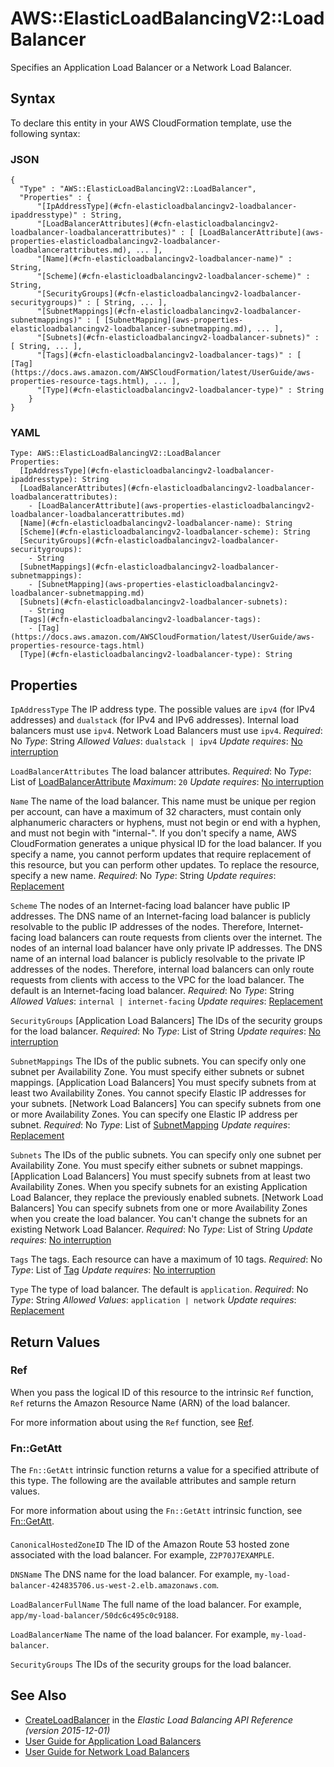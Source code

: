 # AWS::ElasticLoadBalancingV2::LoadBalancer<a name="aws-resource-elasticloadbalancingv2-loadbalancer"></a>

Specifies an Application Load Balancer or a Network Load Balancer\.

## Syntax<a name="aws-resource-elasticloadbalancingv2-loadbalancer-syntax"></a>

To declare this entity in your AWS CloudFormation template, use the following syntax:

### JSON<a name="aws-resource-elasticloadbalancingv2-loadbalancer-syntax.json"></a>

```
{
  "Type" : "AWS::ElasticLoadBalancingV2::LoadBalancer",
  "Properties" : {
      "[IpAddressType](#cfn-elasticloadbalancingv2-loadbalancer-ipaddresstype)" : String,
      "[LoadBalancerAttributes](#cfn-elasticloadbalancingv2-loadbalancer-loadbalancerattributes)" : [ [LoadBalancerAttribute](aws-properties-elasticloadbalancingv2-loadbalancer-loadbalancerattributes.md), ... ],
      "[Name](#cfn-elasticloadbalancingv2-loadbalancer-name)" : String,
      "[Scheme](#cfn-elasticloadbalancingv2-loadbalancer-scheme)" : String,
      "[SecurityGroups](#cfn-elasticloadbalancingv2-loadbalancer-securitygroups)" : [ String, ... ],
      "[SubnetMappings](#cfn-elasticloadbalancingv2-loadbalancer-subnetmappings)" : [ [SubnetMapping](aws-properties-elasticloadbalancingv2-loadbalancer-subnetmapping.md), ... ],
      "[Subnets](#cfn-elasticloadbalancingv2-loadbalancer-subnets)" : [ String, ... ],
      "[Tags](#cfn-elasticloadbalancingv2-loadbalancer-tags)" : [ [Tag](https://docs.aws.amazon.com/AWSCloudFormation/latest/UserGuide/aws-properties-resource-tags.html), ... ],
      "[Type](#cfn-elasticloadbalancingv2-loadbalancer-type)" : String
    }
}
```

### YAML<a name="aws-resource-elasticloadbalancingv2-loadbalancer-syntax.yaml"></a>

```
Type: AWS::ElasticLoadBalancingV2::LoadBalancer
Properties:
  [IpAddressType](#cfn-elasticloadbalancingv2-loadbalancer-ipaddresstype): String
  [LoadBalancerAttributes](#cfn-elasticloadbalancingv2-loadbalancer-loadbalancerattributes):
    - [LoadBalancerAttribute](aws-properties-elasticloadbalancingv2-loadbalancer-loadbalancerattributes.md)
  [Name](#cfn-elasticloadbalancingv2-loadbalancer-name): String
  [Scheme](#cfn-elasticloadbalancingv2-loadbalancer-scheme): String
  [SecurityGroups](#cfn-elasticloadbalancingv2-loadbalancer-securitygroups):
    - String
  [SubnetMappings](#cfn-elasticloadbalancingv2-loadbalancer-subnetmappings):
    - [SubnetMapping](aws-properties-elasticloadbalancingv2-loadbalancer-subnetmapping.md)
  [Subnets](#cfn-elasticloadbalancingv2-loadbalancer-subnets):
    - String
  [Tags](#cfn-elasticloadbalancingv2-loadbalancer-tags):
    - [Tag](https://docs.aws.amazon.com/AWSCloudFormation/latest/UserGuide/aws-properties-resource-tags.html)
  [Type](#cfn-elasticloadbalancingv2-loadbalancer-type): String
```

## Properties<a name="aws-resource-elasticloadbalancingv2-loadbalancer-properties"></a>

`IpAddressType`  <a name="cfn-elasticloadbalancingv2-loadbalancer-ipaddresstype"></a>
The IP address type\. The possible values are `ipv4` \(for IPv4 addresses\) and `dualstack` \(for IPv4 and IPv6 addresses\)\. Internal load balancers must use `ipv4`\. Network Load Balancers must use `ipv4`\.
*Required*: No
*Type*: String
*Allowed Values*: `dualstack | ipv4`
*Update requires*: [No interruption](https://docs.aws.amazon.com/AWSCloudFormation/latest/UserGuide/using-cfn-updating-stacks-update-behaviors.html#update-no-interrupt)

`LoadBalancerAttributes`  <a name="cfn-elasticloadbalancingv2-loadbalancer-loadbalancerattributes"></a>
The load balancer attributes\.
*Required*: No
*Type*: List of [LoadBalancerAttribute](aws-properties-elasticloadbalancingv2-loadbalancer-loadbalancerattributes.md)
*Maximum*: `20`
*Update requires*: [No interruption](https://docs.aws.amazon.com/AWSCloudFormation/latest/UserGuide/using-cfn-updating-stacks-update-behaviors.html#update-no-interrupt)

`Name`  <a name="cfn-elasticloadbalancingv2-loadbalancer-name"></a>
The name of the load balancer\. This name must be unique per region per account, can have a maximum of 32 characters, must contain only alphanumeric characters or hyphens, must not begin or end with a hyphen, and must not begin with "internal\-"\.
If you don't specify a name, AWS CloudFormation generates a unique physical ID for the load balancer\. If you specify a name, you cannot perform updates that require replacement of this resource, but you can perform other updates\. To replace the resource, specify a new name\.
*Required*: No
*Type*: String
*Update requires*: [Replacement](https://docs.aws.amazon.com/AWSCloudFormation/latest/UserGuide/using-cfn-updating-stacks-update-behaviors.html#update-replacement)

`Scheme`  <a name="cfn-elasticloadbalancingv2-loadbalancer-scheme"></a>
The nodes of an Internet\-facing load balancer have public IP addresses\. The DNS name of an Internet\-facing load balancer is publicly resolvable to the public IP addresses of the nodes\. Therefore, Internet\-facing load balancers can route requests from clients over the internet\.
The nodes of an internal load balancer have only private IP addresses\. The DNS name of an internal load balancer is publicly resolvable to the private IP addresses of the nodes\. Therefore, internal load balancers can only route requests from clients with access to the VPC for the load balancer\.
The default is an Internet\-facing load balancer\.
*Required*: No
*Type*: String
*Allowed Values*: `internal | internet-facing`
*Update requires*: [Replacement](https://docs.aws.amazon.com/AWSCloudFormation/latest/UserGuide/using-cfn-updating-stacks-update-behaviors.html#update-replacement)

`SecurityGroups`  <a name="cfn-elasticloadbalancingv2-loadbalancer-securitygroups"></a>
\[Application Load Balancers\] The IDs of the security groups for the load balancer\.
*Required*: No
*Type*: List of String
*Update requires*: [No interruption](https://docs.aws.amazon.com/AWSCloudFormation/latest/UserGuide/using-cfn-updating-stacks-update-behaviors.html#update-no-interrupt)

`SubnetMappings`  <a name="cfn-elasticloadbalancingv2-loadbalancer-subnetmappings"></a>
The IDs of the public subnets\. You can specify only one subnet per Availability Zone\. You must specify either subnets or subnet mappings\.
\[Application Load Balancers\] You must specify subnets from at least two Availability Zones\. You cannot specify Elastic IP addresses for your subnets\.
\[Network Load Balancers\] You can specify subnets from one or more Availability Zones\. You can specify one Elastic IP address per subnet\.
*Required*: No
*Type*: List of [SubnetMapping](aws-properties-elasticloadbalancingv2-loadbalancer-subnetmapping.md)
*Update requires*: [Replacement](https://docs.aws.amazon.com/AWSCloudFormation/latest/UserGuide/using-cfn-updating-stacks-update-behaviors.html#update-replacement)

`Subnets`  <a name="cfn-elasticloadbalancingv2-loadbalancer-subnets"></a>
The IDs of the public subnets\. You can specify only one subnet per Availability Zone\. You must specify either subnets or subnet mappings\.
\[Application Load Balancers\] You must specify subnets from at least two Availability Zones\. When you specify subnets for an existing Application Load Balancer, they replace the previously enabled subnets\.
\[Network Load Balancers\] You can specify subnets from one or more Availability Zones when you create the load balancer\. You can't change the subnets for an existing Network Load Balancer\.
*Required*: No
*Type*: List of String
*Update requires*: [No interruption](https://docs.aws.amazon.com/AWSCloudFormation/latest/UserGuide/using-cfn-updating-stacks-update-behaviors.html#update-no-interrupt)

`Tags`  <a name="cfn-elasticloadbalancingv2-loadbalancer-tags"></a>
The tags\. Each resource can have a maximum of 10 tags\.
*Required*: No
*Type*: List of [Tag](https://docs.aws.amazon.com/AWSCloudFormation/latest/UserGuide/aws-properties-resource-tags.html)
*Update requires*: [No interruption](https://docs.aws.amazon.com/AWSCloudFormation/latest/UserGuide/using-cfn-updating-stacks-update-behaviors.html#update-no-interrupt)

`Type`  <a name="cfn-elasticloadbalancingv2-loadbalancer-type"></a>
The type of load balancer\. The default is `application`\.
*Required*: No
*Type*: String
*Allowed Values*: `application | network`
*Update requires*: [Replacement](https://docs.aws.amazon.com/AWSCloudFormation/latest/UserGuide/using-cfn-updating-stacks-update-behaviors.html#update-replacement)

## Return Values<a name="aws-resource-elasticloadbalancingv2-loadbalancer-return-values"></a>

### Ref<a name="aws-resource-elasticloadbalancingv2-loadbalancer-return-values-ref"></a>

 When you pass the logical ID of this resource to the intrinsic `Ref` function, `Ref` returns the Amazon Resource Name \(ARN\) of the load balancer\.

For more information about using the `Ref` function, see [Ref](https://docs.aws.amazon.com/AWSCloudFormation/latest/UserGuide/intrinsic-function-reference-ref.html)\.

### Fn::GetAtt<a name="aws-resource-elasticloadbalancingv2-loadbalancer-return-values-fn--getatt"></a>

The `Fn::GetAtt` intrinsic function returns a value for a specified attribute of this type\. The following are the available attributes and sample return values\.

For more information about using the `Fn::GetAtt` intrinsic function, see [Fn::GetAtt](https://docs.aws.amazon.com/AWSCloudFormation/latest/UserGuide/intrinsic-function-reference-getatt.html)\.

#### <a name="aws-resource-elasticloadbalancingv2-loadbalancer-return-values-fn--getatt-fn--getatt"></a>

`CanonicalHostedZoneID`  <a name="CanonicalHostedZoneID-fn::getatt"></a>
The ID of the Amazon Route 53 hosted zone associated with the load balancer\. For example, `Z2P70J7EXAMPLE`\.

`DNSName`  <a name="DNSName-fn::getatt"></a>
The DNS name for the load balancer\. For example, `my-load-balancer-424835706.us-west-2.elb.amazonaws.com`\.

`LoadBalancerFullName`  <a name="LoadBalancerFullName-fn::getatt"></a>
The full name of the load balancer\. For example, `app/my-load-balancer/50dc6c495c0c9188`\.

`LoadBalancerName`  <a name="LoadBalancerName-fn::getatt"></a>
The name of the load balancer\. For example, `my-load-balancer`\.

`SecurityGroups`  <a name="SecurityGroups-fn::getatt"></a>
The IDs of the security groups for the load balancer\.

## See Also<a name="aws-resource-elasticloadbalancingv2-loadbalancer--seealso"></a>
+  [CreateLoadBalancer](https://docs.aws.amazon.com/elasticloadbalancing/latest/APIReference/API_CreateLoadBalancer.html) in the *Elastic Load Balancing API Reference \(version 2015\-12\-01\)*
+  [User Guide for Application Load Balancers](https://docs.aws.amazon.com/elasticloadbalancing/latest/application)
+  [User Guide for Network Load Balancers](https://docs.aws.amazon.com/elasticloadbalancing/latest/network)
